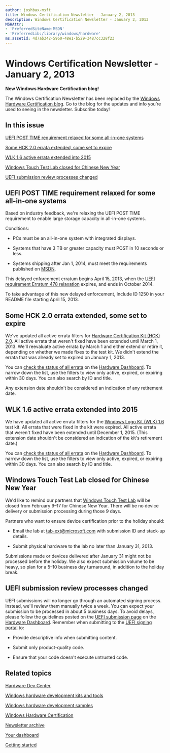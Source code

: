 ```yaml
---
author: joshbax-msft
title: Windows Certification Newsletter - January 2, 2013
description: Windows Certification Newsletter - January 2, 2013
MSHAttr:
- 'PreferredSiteName:MSDN'
- 'PreferredLib:/library/windows/hardware'
ms.assetid: 4d7ab342-5960-48e1-b529-3487cc328f23
---
```


# Windows Certification Newsletter - January 2, 2013


**New Windows Hardware Certification blog!**

The Windows Certification Newsletter has been replaced by the [Windows Hardware Certification blog](http://blogs.msdn.com/b/windows_hardware_certification/). Go to the blog for the updates and info you’re used to seeing in the newsletter. Subscribe today!

## In this issue


[UEFI POST TIME requirement relaxed for some all-in-one systems](#posttime)

[Some HCK 2.0 errata extended, some set to expire](#hckerrata)

[WLK 1.6 active errata extended into 2015](#wlkerrata)

[Windows Touch Test Lab closed for Chinese New Year](#wttl)

[UEFI submission review processes changed](#review)

## <a href="" id="posttime"></a>UEFI POST TIME requirement relaxed for some all-in-one systems


Based on industry feedback, we're relaxing the UEFI POST TIME requirement to enable large storage capacity in all-in-one systems.

Conditions:

-   PCs must be an all-in-one system with integrated displays.

-   Systems that have 3 TB or greater capacity must POST in 10 seconds or less.

-   Systems shipping after Jan 1, 2014, must meet the requirements published on [MSDN](http://msdn.microsoft.com/).

This delayed enforcement erratum begins April 15, 2013, when the [UEFI requirement Erratum 478 relaxation](http://msdn.microsoft.com/windows/hardware/jj679343.aspx) expires, and ends in October 2014.

To take advantage of this new delayed enforcement, Include ID 1250 in your README file starting April 15, 2013.

## <a href="" id="hckerrata"></a>Some HCK 2.0 errata extended, some set to expire


We've updated all active errata filters for [Hardware Certification Kit (HCK) 2.0](http://msdn.microsoft.com/windows/hardware/hh852359). All active errata that weren't fixed have been extended until March 1, 2013. We'll reevaluate active errata by March 1 and either extend or retire it, depending on whether we made fixes to the test kit. We didn't extend the errata that was already set to expired on January 1, 2013.

You can [check the status of all errata](https://sysdev.microsoft.com/Hardware/ec/) on the [Hardware Dashboard](https://sysdev.microsoft.com/hardware/member/). To narrow down the list, use the filters to view only active, expired, or expiring within 30 days. You can also search by ID and title.

Any extension date shouldn't be considered an indication of any retirement date.

## <a href="" id="wlkerrata"></a>WLK 1.6 active errata extended into 2015


We have updated all active errata filters for the [Windows Logo Kit (WLK) 1.6](http://msdn.microsoft.com/windows/hardware/gg487530.aspx) test kit. All errata that were fixed in the kit were expired. All active errata that weren't fixed have been extended until December 1, 2015. (This extension date shouldn't be considered an indication of the kit's retirement date.)

You can [check the status of all errata](https://sysdev.microsoft.com/Hardware/ec/) on the [Hardware Dashboard](https://sysdev.microsoft.com/hardware/member/). To narrow down the list, use the filters to view only active, expired, or expiring within 30 days. You can also search by ID and title.

## <a href="" id="wttl"></a>Windows Touch Test Lab closed for Chinese New Year


We'd like to remind our partners that [Windows Touch Test Lab](http://msdn.microsoft.com/library/windows/hardware/hh872970) will be closed from February 9–17 for Chinese New Year. There will be no device delivery or submission processing during those 9 days.

Partners who want to ensure device certification prior to the holiday should:

-   Email the lab at tab-ext@microsoft.com with submission ID and stack-up details.

-   Submit physical hardware to the lab no later than January 31, 2013.

Submissions made or devices delivered after January 31 might not be processed before the holiday. We also expect submission volume to be heavy, so plan for a 5–10 business day turnaround, in addition to the holiday break.

## <a href="" id="review"></a>UEFI submission review processes changed


UEFI submissions will no longer go through an automated signing process. Instead, we'll review them manually twice a week. You can expect your submission to be processed in about 5 business days. To avoid delays, please follow the guidelines posted on the [UEFI submission page](https://sysdev.microsoft.com/Hardware/member/SubmissionWizard/CreateUefiSubmission.aspx) on the [Hardware Dashboard](https://sysdev.microsoft.com/hardware/member/). Remember when submitting to the [UEFI signing portal](http://msdn.microsoft.com/library/windows/desktop/hh973604) to:

-   Provide descriptive info when submitting content.

-   Submit only product-quality code.

-   Ensure that your code doesn't execute untrusted code.

## Related topics


[Hardware Dev Center](http://msdn.microsoft.com/en-US/windows/hardware/)

[Windows hardware development kits and tools](http://msdn.microsoft.com/windows/hardware/bg127147)

[Windows hardware development samples](http://code.msdn.microsoft.com/windowshardware/)

[Windows Hardware Certification](http://msdn.microsoft.com/en-US/windows/hardware/gg463010)

[Newsletter archive](windows-certification-newsletter-archive.md)

[Your dashboard](https://sysdev.microsoft.com/hardware/member/)

[Getting started](http://msdn.microsoft.com/library/windows/hardware/gg507680/)

 

 







